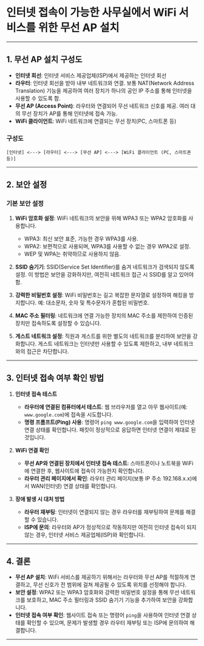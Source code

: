 # 인터넷 접속이 가능한 사무실에서 WiFi 서비스를 위한 무선 AP 설치

---

## 1. 무선 AP 설치 구성도

- **인터넷 회선**: 인터넷 서비스 제공업체(ISP)에서 제공하는 인터넷 회선
- **라우터**: 인터넷 회선을 받아 내부 네트워크와 연결. 보통 NAT(Network Address Translation) 기능을 제공하여 여러 장치가 하나의 공인 IP 주소를 통해 인터넷을 사용할 수 있도록 함.
- **무선 AP (Access Point)**: 라우터와 연결되어 무선 네트워크 신호를 제공. 여러 대의 무선 장치가 AP를 통해 인터넷에 접속 가능.
- **WiFi 클라이언트**: WiFi 네트워크에 연결되는 무선 장치(PC, 스마트폰 등)

### 구성도
```plaintext
[인터넷] <---> [라우터] <---> [무선 AP] <---> [WiFi 클라이언트 (PC, 스마트폰 등)]
```

---

## 2. 보안 설정

### 기본 보안 설정
1. **WiFi 암호화 설정**: WiFi 네트워크의 보안을 위해 WPA3 또는 WPA2 암호화를 사용합니다.
    - WPA3: 최신 보안 표준, 가능한 경우 WPA3를 사용.
    - WPA2: 보편적으로 사용되며, WPA3를 사용할 수 없는 경우 WPA2로 설정.
    - WEP 및 WPA는 취약하므로 사용하지 않음.

2. **SSID 숨기기**: SSID(Service Set Identifier)를 숨겨 네트워크가 검색되지 않도록 설정. 이 방법은 보안을 강화하지만, 여전히 네트워크 접근 시 SSID를 알고 있어야 함.

3. **강력한 비밀번호 설정**: WiFi 비밀번호는 길고 복잡한 문자열로 설정하여 해킹을 방지합니다. 예: 대소문자, 숫자 및 특수문자가 혼합된 비밀번호.

4. **MAC 주소 필터링**: 네트워크에 연결 가능한 장치의 MAC 주소를 제한하여 인증된 장치만 접속하도록 설정할 수 있습니다.

5. **게스트 네트워크 설정**: 직원과 게스트를 위한 별도의 네트워크를 분리하여 보안을 강화합니다. 게스트 네트워크는 인터넷만 사용할 수 있도록 제한하고, 내부 네트워크와의 접근은 차단합니다.

---

## 3. 인터넷 접속 여부 확인 방법

1. **인터넷 접속 테스트**
    - **라우터에 연결된 컴퓨터에서 테스트**: 웹 브라우저를 열고 아무 웹사이트(예: `www.google.com`)에 접속을 시도합니다.
    - **명령 프롬프트(Ping) 사용**: 명령어 `ping www.google.com`을 입력하여 인터넷 연결 상태를 확인합니다. 패킷이 정상적으로 응답하면 인터넷 연결이 제대로 된 것입니다.
    
2. **WiFi 연결 확인**
    - **무선 AP와 연결된 장치에서 인터넷 접속 테스트**: 스마트폰이나 노트북을 WiFi에 연결한 후, 웹사이트에 접속이 가능한지 확인합니다.
    - **라우터 관리 페이지에서 확인**: 라우터 관리 페이지(보통 IP 주소 192.168.x.x)에서 WAN(인터넷) 연결 상태를 확인합니다.
    
3. **장애 발생 시 대처 방법**
    - **라우터 재부팅**: 인터넷이 연결되지 않는 경우 라우터를 재부팅하여 문제를 해결할 수 있습니다.
    - **ISP에 문의**: 라우터와 AP가 정상적으로 작동하지만 여전히 인터넷 접속이 되지 않는 경우, 인터넷 서비스 제공업체(ISP)와 확인합니다.

---

## 4. 결론

- **무선 AP 설치**: WiFi 서비스를 제공하기 위해서는 라우터와 무선 AP를 적절하게 연결하고, 무선 신호가 전 범위에 걸쳐 제공될 수 있도록 위치를 선정해야 합니다.
- **보안 설정**: WPA2 또는 WPA3 암호화와 강력한 비밀번호 설정을 통해 무선 네트워크를 보호하고, MAC 주소 필터링과 SSID 숨기기 기능을 추가하여 보안을 강화합니다.
- **인터넷 접속 여부 확인**: 웹사이트 접속 또는 명령어 `ping`을 사용하여 인터넷 연결 상태를 확인할 수 있으며, 문제가 발생할 경우 라우터 재부팅 또는 ISP에 문의하여 해결합니다.

---
